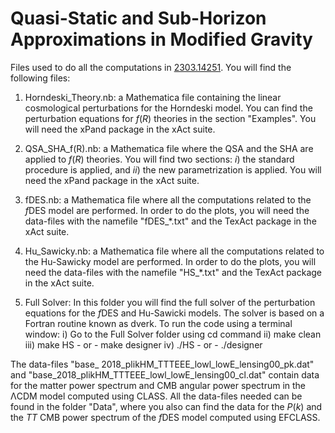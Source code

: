 # Quasi-Static and Sub-Horizon Approximations in Modified Gravity

Files used to do all the computations in [2303.14251](https://arxiv.org/abs/2303.14251). You will find the following files:

1) Horndeski_Theory.nb: a Mathematica file containing the linear cosmological perturbations for the Horndeski model. You can find the perturbation equations for $f(R)$ theories in the section "Examples". You will need the xPand package in the xAct suite.

2) QSA_SHA_f(R).nb: a Mathematica file where the QSA and the SHA are applied to $f(R)$ theories. You will find two sections: $i)$ the standard procedure is applied, and $ii)$ the new parametrization is applied. You will need the xPand package in the xAct suite. 

3) fDES.nb: a Mathematica file where all the computations related to the $f$DES model are performed. In order to do the plots, you will need the data-files with the namefile "fDES_*.txt" and the TexAct package in the xAct suite.

4) Hu_Sawicky.nb: a Mathematica file where all the computations related to the Hu-Sawicky model are performed. In order to do the plots, you will need the data-files with the namefile "HS_*.txt" and the TexAct package in the xAct suite.

5) Full Solver: In this folder you will find the full solver of the perturbation equations for the $f$DES and Hu-Sawicki models. The solver is based on a Fortran routine known as dverk. To run the code using a terminal window:
    i) Go to the Full Solver folder using cd command
   ii) make clean
  iii) make HS - or - make designer
   iv) ./HS - or - ./designer

The data-files "base_ 2018_plikHM_TTTEEE_lowl_lowE_lensing00_pk.dat" and "base_2018_plikHM_TTTEEE_lowl_lowE_lensing00_cl.dat" contain data for the matter power spectrum and CMB angular power spectrum in the ΛCDM model computed using CLASS. All the data-files needed can be found in the folder "Data", where you also can find the data for the $P(k)$ and the $TT$ CMB power spectrum of the $f$DES model computed using EFCLASS.

